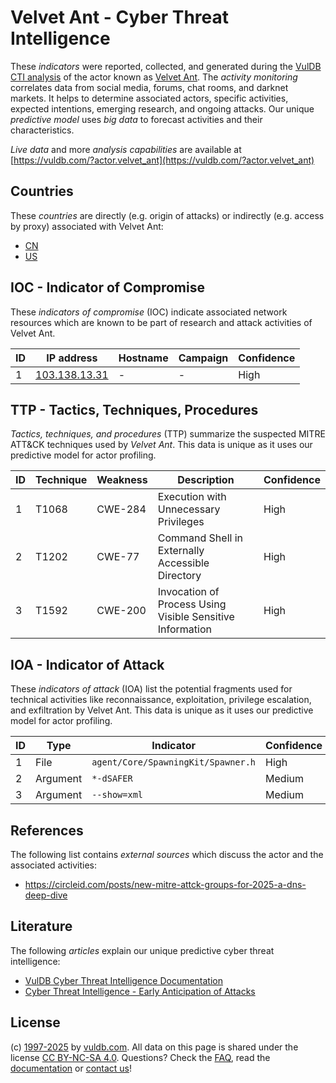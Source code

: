 # Velvet Ant - Cyber Threat Intelligence

These _indicators_ were reported, collected, and generated during the [VulDB CTI analysis](https://vuldb.com/?kb.cti) of the actor known as [Velvet Ant](https://vuldb.com/?actor.velvet_ant). The _activity monitoring_ correlates data from social media, forums, chat rooms, and darknet markets. It helps to determine associated actors, specific activities, expected intentions, emerging research, and ongoing attacks. Our unique _predictive model_ uses _big data_ to forecast activities and their characteristics.

_Live data_ and more _analysis capabilities_ are available at [https://vuldb.com/?actor.velvet_ant](https://vuldb.com/?actor.velvet_ant)

## Countries

These _countries_ are directly (e.g. origin of attacks) or indirectly (e.g. access by proxy) associated with Velvet Ant:

* [CN](https://vuldb.com/?country.cn)
* [US](https://vuldb.com/?country.us)

## IOC - Indicator of Compromise

These _indicators of compromise_ (IOC) indicate associated network resources which are known to be part of research and attack activities of Velvet Ant.

ID | IP address | Hostname | Campaign | Confidence
-- | ---------- | -------- | -------- | ----------
1 | [103.138.13.31](https://vuldb.com/?ip.103.138.13.31) | - | - | High

## TTP - Tactics, Techniques, Procedures

_Tactics, techniques, and procedures_ (TTP) summarize the suspected MITRE ATT&CK techniques used by _Velvet Ant_. This data is unique as it uses our predictive model for actor profiling.

ID | Technique | Weakness | Description | Confidence
-- | --------- | -------- | ----------- | ----------
1 | T1068 | CWE-284 | Execution with Unnecessary Privileges | High
2 | T1202 | CWE-77 | Command Shell in Externally Accessible Directory | High
3 | T1592 | CWE-200 | Invocation of Process Using Visible Sensitive Information | High

## IOA - Indicator of Attack

These _indicators of attack_ (IOA) list the potential fragments used for technical activities like reconnaissance, exploitation, privilege escalation, and exfiltration by Velvet Ant. This data is unique as it uses our predictive model for actor profiling.

ID | Type | Indicator | Confidence
-- | ---- | --------- | ----------
1 | File | `agent/Core/SpawningKit/Spawner.h` | High
2 | Argument | `*-dSAFER` | Medium
3 | Argument | `--show=xml` | Medium

## References

The following list contains _external sources_ which discuss the actor and the associated activities:

* https://circleid.com/posts/new-mitre-attck-groups-for-2025-a-dns-deep-dive

## Literature

The following _articles_ explain our unique predictive cyber threat intelligence:

* [VulDB Cyber Threat Intelligence Documentation](https://vuldb.com/?kb.cti)
* [Cyber Threat Intelligence - Early Anticipation of Attacks](https://www.scip.ch/en/?labs.20201022)

## License

(c) [1997-2025](https://vuldb.com/?kb.changelog) by [vuldb.com](https://vuldb.com/?kb.about). All data on this page is shared under the license [CC BY-NC-SA 4.0](https://creativecommons.org/licenses/by-nc-sa/4.0/). Questions? Check the [FAQ](https://vuldb.com/?kb.faq), read the [documentation](https://vuldb.com/?kb) or [contact us](https://vuldb.com/?contact)!
